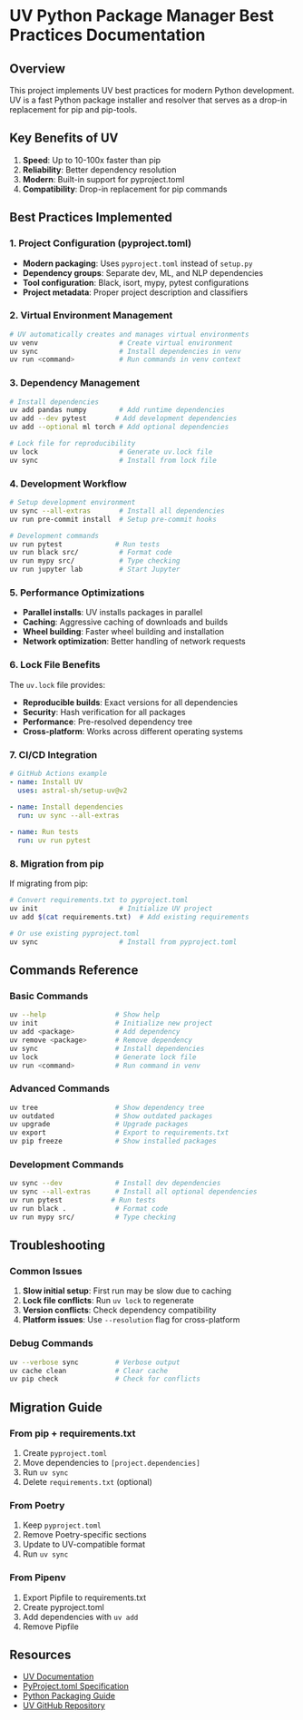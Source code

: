 # UV Python Package Manager Best Practices Documentation

## Overview

This project implements UV best practices for modern Python development. UV is a fast Python package installer and resolver that serves as a drop-in replacement for pip and pip-tools.

## Key Benefits of UV

1. **Speed**: Up to 10-100x faster than pip
2. **Reliability**: Better dependency resolution
3. **Modern**: Built-in support for pyproject.toml
4. **Compatibility**: Drop-in replacement for pip commands

## Best Practices Implemented

### 1. Project Configuration (pyproject.toml)

- **Modern packaging**: Uses `pyproject.toml` instead of `setup.py`
- **Dependency groups**: Separate dev, ML, and NLP dependencies
- **Tool configuration**: Black, isort, mypy, pytest configurations
- **Project metadata**: Proper project description and classifiers

### 2. Virtual Environment Management

```bash
# UV automatically creates and manages virtual environments
uv venv                    # Create virtual environment
uv sync                    # Install dependencies in venv
uv run <command>           # Run commands in venv context
```

### 3. Dependency Management

```bash
# Install dependencies
uv add pandas numpy        # Add runtime dependencies
uv add --dev pytest       # Add development dependencies
uv add --optional ml torch # Add optional dependencies

# Lock file for reproducibility
uv lock                    # Generate uv.lock file
uv sync                    # Install from lock file
```

### 4. Development Workflow

```bash
# Setup development environment
uv sync --all-extras       # Install all dependencies
uv run pre-commit install  # Setup pre-commit hooks

# Development commands
uv run pytest             # Run tests
uv run black src/          # Format code
uv run mypy src/           # Type checking
uv run jupyter lab         # Start Jupyter
```

### 5. Performance Optimizations

- **Parallel installs**: UV installs packages in parallel
- **Caching**: Aggressive caching of downloads and builds
- **Wheel building**: Faster wheel building and installation
- **Network optimization**: Better handling of network requests

### 6. Lock File Benefits

The `uv.lock` file provides:
- **Reproducible builds**: Exact versions for all dependencies
- **Security**: Hash verification for all packages
- **Performance**: Pre-resolved dependency tree
- **Cross-platform**: Works across different operating systems

### 7. CI/CD Integration

```yaml
# GitHub Actions example
- name: Install UV
  uses: astral-sh/setup-uv@v2
  
- name: Install dependencies
  run: uv sync --all-extras

- name: Run tests
  run: uv run pytest
```

### 8. Migration from pip

If migrating from pip:

```bash
# Convert requirements.txt to pyproject.toml
uv init                    # Initialize UV project
uv add $(cat requirements.txt)  # Add existing requirements

# Or use existing pyproject.toml
uv sync                    # Install from pyproject.toml
```

## Commands Reference

### Basic Commands

```bash
uv --help                 # Show help
uv init                   # Initialize new project
uv add <package>          # Add dependency
uv remove <package>       # Remove dependency
uv sync                   # Install dependencies
uv lock                   # Generate lock file
uv run <command>          # Run command in venv
```

### Advanced Commands

```bash
uv tree                   # Show dependency tree
uv outdated               # Show outdated packages
uv upgrade                # Upgrade packages
uv export                 # Export to requirements.txt
uv pip freeze             # Show installed packages
```

### Development Commands

```bash
uv sync --dev             # Install dev dependencies
uv sync --all-extras      # Install all optional dependencies
uv run pytest            # Run tests
uv run black .            # Format code
uv run mypy src/          # Type checking
```

## Troubleshooting

### Common Issues

1. **Slow initial setup**: First run may be slow due to caching
2. **Lock file conflicts**: Run `uv lock` to regenerate
3. **Version conflicts**: Check dependency compatibility
4. **Platform issues**: Use `--resolution` flag for cross-platform

### Debug Commands

```bash
uv --verbose sync         # Verbose output
uv cache clean            # Clear cache
uv pip check              # Check for conflicts
```

## Migration Guide

### From pip + requirements.txt

1. Create `pyproject.toml`
2. Move dependencies to `[project.dependencies]`
3. Run `uv sync`
4. Delete `requirements.txt` (optional)

### From Poetry

1. Keep `pyproject.toml`
2. Remove Poetry-specific sections
3. Update to UV-compatible format
4. Run `uv sync`

### From Pipenv

1. Export Pipfile to requirements.txt
2. Create pyproject.toml
3. Add dependencies with `uv add`
4. Remove Pipfile

## Resources

- [UV Documentation](https://docs.astral.sh/uv/)
- [PyProject.toml Specification](https://peps.python.org/pep-0621/)
- [Python Packaging Guide](https://packaging.python.org/)
- [UV GitHub Repository](https://github.com/astral-sh/uv)
